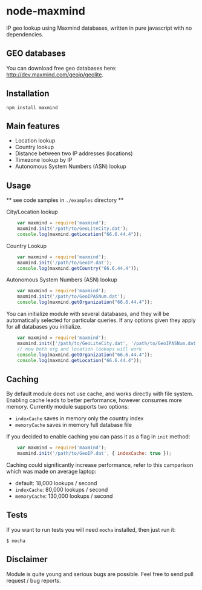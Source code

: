 node-maxmind
========

IP geo lookup using Maxmind databases, written in pure javascript with no dependencies.

## GEO databases

You can download free geo databases here: http://dev.maxmind.com/geoip/geolite.


## Installation

    npm install maxmind


## Main features

 - Location lookup
 - Country lookup
 - Distance between two IP addresses (locations)
 - Timezone lookup by IP
 - Autonomous System Numbers (ASN) lookup

## Usage

** see code samples in `./examples` directory **

City/Location lookup

```js
    var maxmind = require('maxmind');
    maxmind.init('/path/to/GeoLiteCity.dat');
    console.log(maxmind.getLocation("66.6.44.4"));
```

Country Lookup

```js
    var maxmind = require('maxmind');
    maxmind.init('/path/to/GeoIP.dat');
    console.log(maxmind.getCountry("66.6.44.4"));
```

Autonomous System Numbers (ASN) lookup

```js
    var maxmind = require('maxmind');
    maxmind.init('/path/to/GeoIPASNum.dat');
    console.log(maxmind.getOrganization("66.6.44.4"));
```

You can initialize module with several databases, and they will be automatically selected for particular queries.
If any options given they apply for all databases you initialize.

```js
    var maxmind = require('maxmind');
    maxmind.init(['/path/to/GeoLiteCity.dat', '/path/to/GeoIPASNum.dat']);
    // now both org and location lookups will work
    console.log(maxmind.getOrganization("66.6.44.4"));
    console.log(maxmind.getLocation("66.6.44.4"));

```
## Caching

By default module does not use cache, and works directly with file system. Enabling cache
leads to better performance, however consumes more memory. Currently module supports two options:

- `indexCache` saves in memory only the country index
- `memoryCache` saves in memory full database file

If you decided to enable caching you can pass it as a flag in `init` method:

```js
    var maxmind = require('maxmind');
    maxmind.init('/path/to/GeoIP.dat', { indexCache: true });
```

Caching could significantly increase performance, refer to this camparison which was made on average
laptop:

- default: 18,000 lookups / second
- `indexCache`: 80,000 lookups / second
- `memoryCache`: 130,000 lookups / second

## Tests

If you want to run tests you will need `mocha` installed, then just run it:

    $ mocha


## Disclaimer

Module is quite young and serious bugs are possible. Feel free to
send pull request / bug reports.

